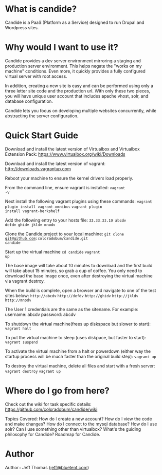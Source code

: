 # What is candide?
Candide is a PaaS (Platform as a Service) designed to run Drupal and Wordpress sites.

# Why would I want to use it?
Candide provides a dev server environment mirroring a staging and production server environment. This helps negate the "works on my machine" conditions. Even more, it quickly provides a fully configured virtual server with root access.

In addition, creating a new site is easy and can be performed using only a three letter site code and the production url. With only these two pieces, you will have unique user account that includes apache vhost, solr, and database configuration.

Candide lets you focus on developing multiple websites concurrently, while abstracting the server configuration.

# Quick Start Guide
Download and install the latest version of Virtualbox and Virtualbox Extension Pack:
https://www.virtualbox.org/wiki/Downloads

Download and install the latest version of vagrant:
http://downloads.vagrantup.com

Reboot your machine to ensure the kernel drivers load properly.

From the command line, ensure vagrant is installed:
<code>vagrant -v</code>

Next install the following vagrant plugins using these commands:
<code>vagrant plugin install vagrant-omnibus</code>
<code>vagrant plugin install vagrant-berkshelf</code>

Add the following entry to your hosts file:
<code>33.33.33.10                abcdv defdv ghidv jkldv mnodv</code>

Clone the Candide project to your local machine:
<code>git clone git@github.com:coloradobum/candide.git candide</code>

Start up the virtual machine
<code>cd candide</code>
<code>vagrant up</code>

The base image will take about 10 minutes to download and the first build will take about 15 minutes, so grab a cup of coffee. You only need to download the base image once, even after destroying the virtual machine via vagrant destroy.

When the build is complete, open a browser and navigate to one of the test sites below:
<code>http://abcdv</code>
<code>http://defdv</code>
<code>http://ghidv</code>
<code>http://jkldv</code>
<code>http://mnodv</code>

The User 1 credentials are the same as the sitename. For example:
username: abcdv
password: abcdv

To shutdown the virtual machine(frees up diskspace but slower to start):
<code>vagrant halt</code>

To put the virtual machine to sleep (uses diskpace, but faster to start):
<code>vagrant suspend</code>

To activate the virtual machine from a halt or powerdown (either way the startup process will be much faster than the original build step):
<code>vagrant up</code>

To destroy the virtual machine, delete all files and start with a fresh server:
<code>vagrant destroy</code>
<code>vagrant up</code>

# Where do I go from here?
Check out the wiki for task specific details:
https://github.com/coloradobum/candide/wiki

Topics Covered:
How do I create a new account?
How do I view the code and make changes?
How do I connect to the mysql database?
How do I use solr?
Can I use something other than virtualbox?
What's the guiding philosophy for Candide?
Roadmap for Candide.


# Author
Author:: Jeff Thomas (<jeff@bluetent.com>)
